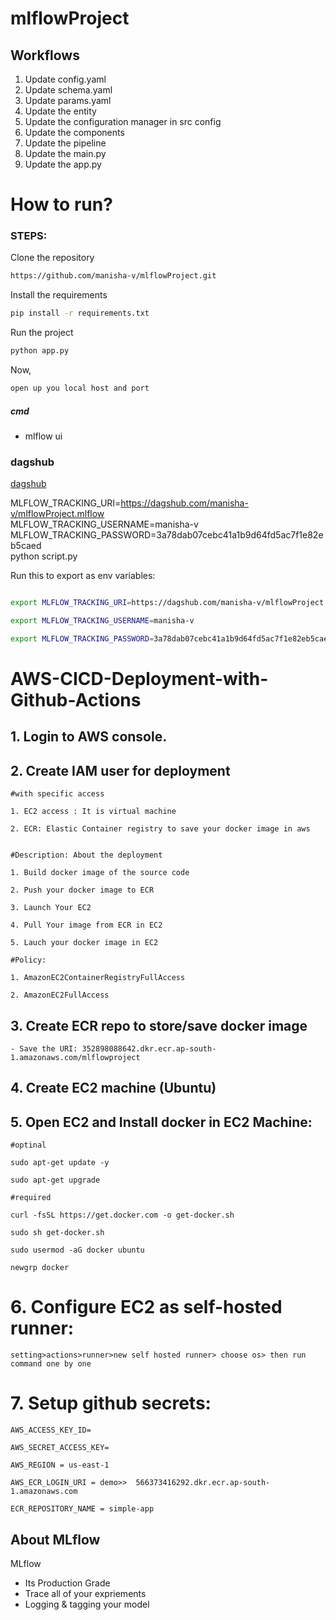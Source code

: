 # mlflowProject

## Workflows

1. Update config.yaml
2. Update schema.yaml
3. Update params.yaml
4. Update the entity
5. Update the configuration manager in src config
6. Update the components
7. Update the pipeline 
8. Update the main.py
9. Update the app.py


# How to run?
### STEPS:

Clone the repository

```bash
https://github.com/manisha-v/mlflowProject.git
```

Install the requirements
```bash
pip install -r requirements.txt
```

Run the project
```bash
python app.py
```

Now,
```bash
open up you local host and port
```



##### cmd
- mlflow ui

### dagshub
[dagshub](https://dagshub.com/)

MLFLOW_TRACKING_URI=https://dagshub.com/manisha-v/mlflowProject.mlflow \
MLFLOW_TRACKING_USERNAME=manisha-v \
MLFLOW_TRACKING_PASSWORD=3a78dab07cebc41a1b9d64fd5ac7f1e82eb5caed  \
python script.py

Run this to export as env variables:

```bash

export MLFLOW_TRACKING_URI=https://dagshub.com/manisha-v/mlflowProject.mlflow

export MLFLOW_TRACKING_USERNAME=manisha-v

export MLFLOW_TRACKING_PASSWORD=3a78dab07cebc41a1b9d64fd5ac7f1e82eb5caed

```



# AWS-CICD-Deployment-with-Github-Actions

## 1. Login to AWS console.

## 2. Create IAM user for deployment

	#with specific access

	1. EC2 access : It is virtual machine

	2. ECR: Elastic Container registry to save your docker image in aws


	#Description: About the deployment

	1. Build docker image of the source code

	2. Push your docker image to ECR

	3. Launch Your EC2 

	4. Pull Your image from ECR in EC2

	5. Lauch your docker image in EC2

	#Policy:

	1. AmazonEC2ContainerRegistryFullAccess

	2. AmazonEC2FullAccess

	
## 3. Create ECR repo to store/save docker image
    - Save the URI: 352898088642.dkr.ecr.ap-south-1.amazonaws.com/mlflowproject

	
## 4. Create EC2 machine (Ubuntu) 

## 5. Open EC2 and Install docker in EC2 Machine:
	
	
	#optinal

	sudo apt-get update -y

	sudo apt-get upgrade
	
	#required

	curl -fsSL https://get.docker.com -o get-docker.sh

	sudo sh get-docker.sh

	sudo usermod -aG docker ubuntu

	newgrp docker
	
# 6. Configure EC2 as self-hosted runner:
    setting>actions>runner>new self hosted runner> choose os> then run command one by one


# 7. Setup github secrets:

    AWS_ACCESS_KEY_ID=

    AWS_SECRET_ACCESS_KEY=

    AWS_REGION = us-east-1

    AWS_ECR_LOGIN_URI = demo>>  566373416292.dkr.ecr.ap-south-1.amazonaws.com

    ECR_REPOSITORY_NAME = simple-app




## About MLflow 
MLflow

 - Its Production Grade
 - Trace all of your expriements
 - Logging & tagging your model

